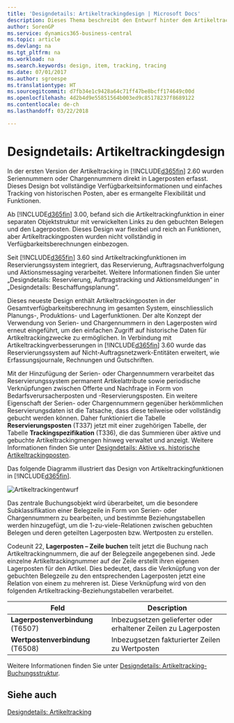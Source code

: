 ```yaml
---
title: 'Designdetails: Artikeltrackingdesign | Microsoft Docs'
description: Dieses Thema beschreibt den Entwurf hinter dem Artikeltracking in Business Central.
author: SorenGP
ms.service: dynamics365-business-central
ms.topic: article
ms.devlang: na
ms.tgt_pltfrm: na
ms.workload: na
ms.search.keywords: design, item, tracking, tracing
ms.date: 07/01/2017
ms.author: sgroespe
ms.translationtype: HT
ms.sourcegitcommit: d7fb34e1c9428a64c71ff47be8bcff174649c00d
ms.openlocfilehash: 4d2b4d9e55851564b003ed9c85178237f8689122
ms.contentlocale: de-ch
ms.lasthandoff: 03/22/2018

---
```

# <a name="design-details-item-tracking-design"></a>Designdetails: Artikeltrackingdesign
In der ersten Version der Artikeltracking in [!INCLUDE[d365fin](includes/d365fin_md.md)] 2.60 wurden Seriennummern oder Chargennummern direkt in Lagerposten erfasst. Dieses Design bot vollständige Verfügbarkeitsinformationen und einfaches Tracking von historischen Posten, aber es ermangelte Flexibilität und Funktionen.  

Ab [!INCLUDE[d365fin](includes/d365fin_md.md)] 3.00, befand sich die Artikeltrackingfunktion in einer separaten Objektstruktur mit verwickelten Links zu den gebuchten Belegen und den Lagerposten. Dieses Design war flexibel und reich an Funktionen, aber Artikeltrackingposten wurden nicht vollständig in Verfügbarkeitsberechnungen einbezogen.  

Seit [!INCLUDE[d365fin](includes/d365fin_md.md)] 3.60 sind Artikeltrackingfunktionen im Reservierungssystem integriert, das Reservierung, Auftragsnachverfolgung und Aktionsmessaging verarbeitet. Weitere Informationen finden Sie unter „Designdetails: Reservierung, Auftragstracking und Aktionsmeldungen“ in „Designdetails: Beschaffungsplanung“.  

Dieses neueste Design enthält Artikeltrackingposten in der Gesamtverfügbarkeitsberechnung im gesamten System, einschliesslich Planungs-, Produktions- und Lagerfunktionen. Der alte Konzept der Verwendung von Serien- und Chargennummern in den Lagerposten wird erneut eingeführt, um den einfachen Zugriff auf historische Daten für Artikeltrackingzwecke zu ermöglichen. In Verbindung mit Artikeltrackingverbesserungen in [!INCLUDE[d365fin](includes/d365fin_md.md)] 3.60 wurde das Reservierungssystem auf Nicht-Auftragsnetzwerk-Entitäten erweitert, wie Erfassungsjournale, Rechnungen und Gutschriften.  

Mit der Hinzufügung der Serien- oder Chargennummern verarbeitet das Reservierungssystem permanent Artikelattribute sowie periodische Verknüpfungen zwischen Offerte und Nachfrage in Form von Bedarfsverursacherposten und -Reservierungsposten. Ein weitere Eigenschaft der Serien- oder Chargennummern gegenüber herkömmlichen Reservierungsdaten ist die Tatsache, dass diese teilweise oder vollständig gebucht werden können. Daher funktioniert die Tabelle **Reservierungsposten** (T337) jetzt mit einer zugehörigen Tabelle, der Tabelle **Trackingspezifikation** (T336), die das Summieren über aktive und gebuchte Artikeltrackingmengen hinweg verwaltet und anzeigt. Weitere Informationen finden Sie unter [Designdetails: Aktive vs. historische Artikeltrackingposten](design-details-active-versus-historic-item-tracking-entries.md).  

Das folgende Diagramm illustriert das Design von Artikeltrackingfunktionen in [!INCLUDE[d365fin](includes/d365fin_md.md)].  

![Artikeltrackingentwurf](media/design_details_item_tracking_design.png "design_details_item_tracking_design")  

Das zentrale Buchungsobjekt wird überarbeitet, um die besondere Subklassifikation einer Belegzeile in Form von Serien- oder Chargennummern zu bearbeiten, und bestimmte Beziehungstabellen werden hinzugefügt, um die 1-zu-viele-Relationen zwischen gebuchten Belegen und deren geteilten Lagerposten bzw. Wertposten zu erstellen.  

Codeunit 22, **Lagerposten – Zeile buchen** teilt jetzt die Buchung nach Artikeltrackingnummern, die auf der Belegzeile angegebenen sind. Jede einzelne Artikeltrackingnummer auf der Zeile erstellt ihren eigenen Lagerposten für den Artikel. Dies bedeutet, dass die Verknüpfung von der gebuchten Belegzeile zu den entsprechenden Lagerposten jetzt eine Relation von einem zu mehreren ist. Diese Verknüpfung wird von den folgenden Artikeltracking-Beziehungstabellen verarbeitet.  

|Feld|Description|  
|---------------|---------------------------------------|  
|**Lagerpostenverbindung** (T6507)|Inbezugsetzen gelieferter oder erhaltener Zeilen zu Lagerposten|  
|**Wertpostenverbindung** (T6508)|Inbezugsetzen fakturierter Zeilen zu Wertposten|  

Weitere Informationen finden Sie unter [Designdetails: Artikeltracking-Buchungsstruktur](design-details-item-tracking-posting-structure.md).  

## <a name="see-also"></a>Siehe auch  
[Designdetails: Artikeltracking](design-details-item-tracking.md)

